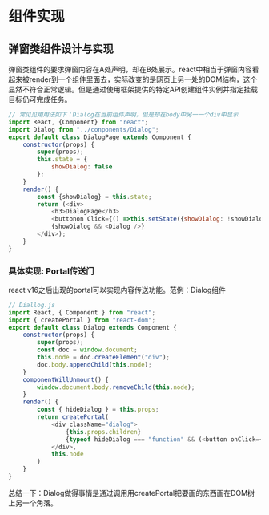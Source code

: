 # 组件实现

## 弹窗类组件设计与实现

弹窗类组件的要求弹窗内容在A处声明，却在B处展示。react中相当于弹窗内容看起来被render到⼀个组件⾥面去，实际改变的是⽹页上另一处的DOM结构，这个显然不符合正常逻辑。但是通过使⽤框架提供的特定API创建组件实例并指定挂载⽬标仍可完成任务。

```js
// 常⻅见⽤用法如下：Dialog在当前组件声明，但是却在body中另⼀一个div中显示
import React, {Component} from "react";
import Dialog from "../conponents/Dialog";
export default class DialogPage extends Component {  
    constructor(props) {
        super(props);
        this.state = {
            showDialog: false   
        };  
    }  
    render() {
        const {showDialog} = this.state;
        return (<div>
            <h3>DialogPage</h3>
            <buttonon Click={() =>this.setState({showDialog: !showDialog})}> toggle</button>
            {showDialog && <Dialog />}
        </div>);  
    }
}
```
### 具体实现: Portal传送⻔
react v16之后出现的portal可以实现内容传送功能。范例：Dialog组件
```js
// Diallog.js
import React, { Component } from "react";
import { createPortal } from "react-dom";
export default class Dialog extends Component {  
    constructor(props) {
        super(props);
        const doc = window.document;
        this.node = doc.createElement("div");
        doc.body.appendChild(this.node);  
    }  
    componentWillUnmount() {
        window.document.body.removeChild(this.node);  
    }  
    render() {
        const { hideDialog } = this.props;
        return createPortal(
            <div className="dialog">        
                {this.props.children}        
                {typeof hideDialog === "function" && (<button onClick={hideDialog}>关掉弹窗</button>)}
            </div>,
            this.node
        )
    }
}
```
总结⼀下：Dialog做得事情是通过调⽤用createPortal把要画的东⻄画在DOM树上另⼀个角落。